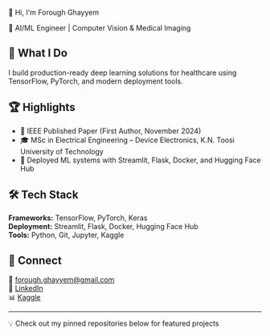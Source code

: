 👋 Hi, I'm Forough Ghayyem

🔬 AI/ML Engineer | Computer Vision & Medical Imaging

## 🎯 What I Do

I build production-ready deep learning solutions for healthcare using TensorFlow, PyTorch, and modern deployment tools.

## 🏆 Highlights

- 📄 IEEE Published Paper (First Author, November 2024)
- 🎓 MSc in Electrical Engineering – Device Electronics, K.N. Toosi University of Technology
- 🚀 Deployed ML systems with Streamlit, Flask, Docker, and Hugging Face Hub

## 🛠️ Tech Stack

**Frameworks:** TensorFlow, PyTorch, Keras  
**Deployment:** Streamlit, Flask, Docker, Hugging Face Hub  
**Tools:** Python, Git, Jupyter, Kaggle

## 🔗 Connect

📧 forough.ghayyem@gmail.com  
💼 [LinkedIn](https://www.linkedin.com/in/forough-ghayyem/)  
📊 [Kaggle](https://www.kaggle.com/foroughgh95)

---

💡 Check out my pinned repositories below for featured projects
